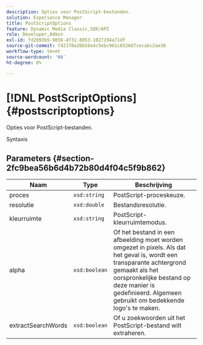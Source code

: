 ```yaml
---
description: Opties voor PostScript-bestanden.
solution: Experience Manager
title: PostScriptOptions
feature: Dynamic Media Classic,SDK/API
role: Developer,Admin
exl-id: fd2093b5-9856-4f31-8853-1027194a71df
source-git-commit: f42378a20b58e4c5ebc961c6526d7cecabc2ae38
workflow-type: tm+mt
source-wordcount: '66'
ht-degree: 0%

---
```


# [!DNL PostScriptOptions]{#postscriptoptions}

Opties voor PostScript-bestanden.

Syntaxis

## Parameters {#section-2fc9bea56b6d4b72b80d4f04c5f9b862}

| Naam | Type | Beschrijving |
|---|---|---|
| proces | `xsd:string` | PostScript-proceskeuze. |
| resolutie | `xsd:double` | Bestandsresolutie. |
| kleurruimte | `xsd:string` | PostScript-kleurruimtemodus. |
| alpha | `xsd:boolean` | Of het bestand in een afbeelding moet worden omgezet in pixels. Als dat het geval is, wordt een transparante achtergrond gemaakt als het oorspronkelijke bestand op deze manier is gedefinieerd. Algemeen gebruikt om bedekkende logo&#39;s te maken. |
| extractSearchWords | `xsd:boolean` | Of u zoekwoorden uit het PostScript-bestand wilt extraheren. |

